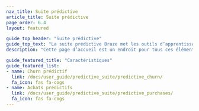 ```yaml
---
nav_title: Suite prédictive
article_title: Suite prédictive
page_order: 6.4
layout: featured

guide_top_header: "Suite prédictive"
guide_top_text: "La suite prédictive Braze met les outils d’apprentissage automatique entre les mains des spécialistes du marketing, leur permettant d’exploiter efficacement les données et d’agir en toute transparence au sein de la plateforme Braze. En tant que première fonctionnalité publiée dans la suite prédictive, Predictive Churn permet aux marketeurs de définir et de générer des prédictions, fournissant une approche proactive pour minimiser les pertes futures. Pour en savoir plus sur les fonctionnalités, consultez les articles suivants !"
description: "Cette page d’accueil est un endroit pour tous ces éléments prédictifs chez Braze ! La suite prédictive Braze offre des solutions pour la prévision de désabonnement et d’achat dans vos campagnes Braze et Canvases."

guide_featured_title: "Caractéristiques"
guide_featured_list:
- name: Churn prédictif
  link: /docs/user_guide/predictive_suite/predictive_churn/
  fa_icon: fas fa-cogs
- name: Achats prédictifs
  link: /docs/user_guide/predictive_suite/predictive_purchases/
  fa_icon: fas fa-cogs
---
```


<br><br>